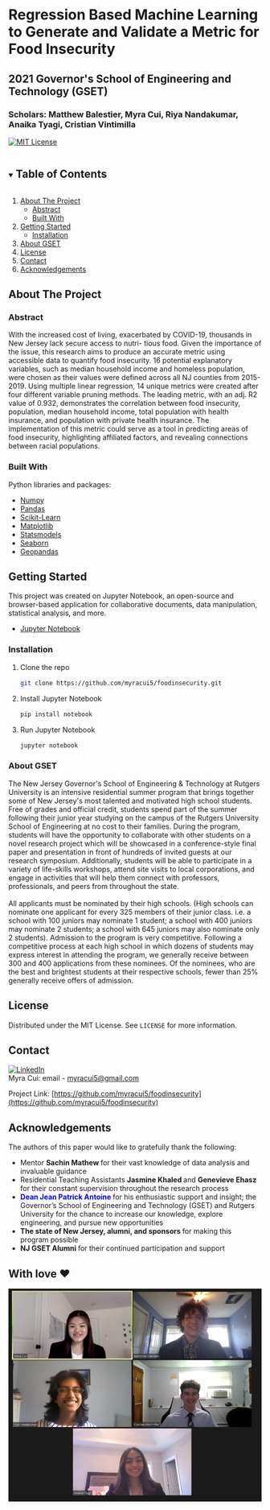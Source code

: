# Regression Based Machine Learning to Generate and Validate a Metric for Food Insecurity
## 2021 Governor's School of Engineering and Technology (GSET)
### Scholars: Matthew Balestier, Myra Cui, Riya Nandakumar, Anaika Tyagi, Cristian Vintimilla

[![MIT License][license-shield]][license-url]

<!-- TABLE OF CONTENTS -->
<details open="open">
  <summary><h2 style="display: inline-block">Table of Contents</h2></summary>
  <ol>
    <li>
      <a href="#about-the-project">About The Project</a>
      <ul>
        <li><a href="#abstract">Abstract</a></li>
        <li><a href="#built-with">Built With</a></li>
      </ul>
    </li>
    <li>
      <a href="#getting-started">Getting Started</a>
      <ul>
        <li><a href="#installation">Installation</a></li>
      </ul>
    </li>
    <li><a href="#about-gset">About GSET</a></li>
    <li><a href="#license">License</a></li>
    <li><a href="#contact">Contact</a></li>
    <li><a href="#acknowledgements">Acknowledgements</a></li>
  </ol>
</details>



<!-- ABOUT THE PROJECT -->
## About The Project
<!-- 
[![full research paper][researchfull-shield]][researchfull-url]
[![5 pg research paper][research5-shield]][research5-url]


[full research paper](https://soe.rutgers.edu/governors-school-engineering-technology-research-journals) <br>
[IEEE 5 page paper](https://drive.google.com/file/d/1_xD0wUTBtjxomaljPMzFUl4MwFEgipZP/view?usp=sharing)

-->

### Abstract
With the increased cost of living, exacerbated by COVID-19, thousands in New Jersey lack secure access to nutri- tious food. Given the importance of the issue, this research aims to produce an accurate metric using accessible data to quantify food insecurity. 16 potential explanatory variables, such as median household income and homeless population, were chosen as their values were defined across all NJ counties from 2015-2019. Using multiple linear regression, 14 unique metrics were created after four different variable pruning methods. The leading metric, with an adj. R2 value of 0.932, demonstrates the correlation between food insecurity, population, median household income, total population with health insurance, and population with private health insurance. The implementation of this metric could serve as a tool in predicting areas of food insecurity, highlighting affiliated factors, and revealing connections between racial populations.
 
### Built With
Python libraries and packages:
* [Numpy](https://numpy.org/)
* [Pandas](https://pandas.pydata.org/)
* [Scikit-Learn](https://scikit-learn.org/stable/)
* [Matplotlib](https://matplotlib.org/)
* [Statsmodels](https://www.statsmodels.org/stable/index.html)
* [Seaborn](https://seaborn.pydata.org/)
* [Geopandas](https://geopandas.org/)

<!-- GETTING STARTED -->
## Getting Started

This project was created on Jupyter Notebook, an open-source and browser-based application for collaborative documents, data manipulation, statistical analysis, and more.
* [Jupyter Notebook](https://jupyter.org/)

### Installation

1. Clone the repo
   ```sh
   git clone https://github.com/myracui5/foodinsecurity.git
   ```
3. Install Jupyter Notebook
   ```sh
   pip install notebook
   ```
4. Run Jupyter Notebook
   ```sh
   jupyter notebook
   ```

<!-- ABOUT GSET -->
### About GSET
The New Jersey Governor's School of Engineering & Technology at Rutgers University is an intensive residential summer program that brings together some of New Jersey's most talented and motivated high school students. Free of grades and official credit, students spend part of the summer following their junior year studying on the campus of the Rutgers University School of Engineering at no cost to their families. During the program, students will have the opportunity to collaborate with other students on a novel research project which will be showcased in a conference-style final paper and presentation in front of hundreds of invited guests at our research symposium.  Additionally, students will be able to participate in a variety of life-skills workshops, attend site visits to local corporations, and engage in activities that will help them connect with professors, professionals, and peers from throughout the state.
<br>
<br>
All applicants must be nominated by their high schools. (High schools can nominate one applicant for every 325 members of their junior class. i.e. a school with 100 juniors may nominate 1 student; a school with 400 juniors may nominate 2 students; a school with 645 juniors may also nominate only 2 students). Admission to the program is very competitive. Following a competitive process at each high school in which dozens of students may express interest in attending the program, we generally receive between 300 and 400 applications from these nominees. Of the nominees, who are the best and brightest students at their respective schools, fewer than 25% generally receive offers of admission.

<!-- LICENSE -->
## License

Distributed under the MIT License. See `LICENSE` for more information.

<!-- CONTACT -->
## Contact
[![LinkedIn][linkedin-shield]][linkedin-url] <br>
Myra Cui: email - myracui5@gmail.com <br>


Project Link: [https://github.com/myracui5/foodinsecurity](https://github.com/myracui5/foodinsecurity)


<!-- ACKNOWLEDGEMENTS -->
## Acknowledgements
The authors of this paper would like to gratefully thank the following: <br>
<ul>
  <li> Mentor <strong> Sachin Mathew </strong> for their vast knowledge of data analysis and invaluable guidance </li>
  <li> Residential Teaching Assistants <strong>Jasmine Khaled </strong> and <strong>Genevieve Ehasz </strong> for their constant supervision throughout the research process </li>
  <li> <strong style = "color:blue">Dean Jean Patrick Antoine </strong>for his enthusiastic support and insight; the Governor’s School of Engineering and Technology (GSET) and Rutgers University for the chance to increase our knowledge, explore engineering, and pursue new opportunities </li>
  <li><strong>The state of New Jersey, alumni, and sponsors </strong>for making this program possible </li>
  <li> <strong>NJ GSET Alumni </strong>for their continued participation and support </li>
</ul>

## With love ❤️
<img src = "images/gset21.jpg" width = 555>



<!-- MARKDOWN LINKS & IMAGES -->
[researchfull-shield]: https://img.shields.io/badge/-FULL%20RESEARCH%20PAPER-9cf?style=for-the-badge
[researchfull-url]: https://soe.rutgers.edu/governors-school-engineering-technology-research-journals
[research5-shield]: https://img.shields.io/badge/-IEEE%205%20PAGE%20PAPER-9cf?style=for-the-badge
[research5-url]: https://drive.google.com/file/d/1_xD0wUTBtjxomaljPMzFUl4MwFEgipZP/view?usp=sharing
[linkedin-shield]: https://img.shields.io/badge/-LinkedIn-black.svg?style=for-the-badge&logo=linkedin&colorB=555
[linkedin-url]: https://www.linkedin.com/in/myracui/
[license-shield]: https://img.shields.io/badge/LICENSE-MIT-9cf?style=for-the-badge
[license-url]: https://github.com/myracui5/foodinsecurity/blob/main/LICENSE.txt
